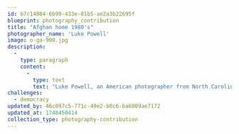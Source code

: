 ```yaml
---
id: b7c14884-6b99-433e-81b5-ae2a3b22695f
blueprint: photography_contribution
title: "Afghan home 1980's"
photographer_name: 'Luke Powell'
image: o-ga-900.jpg
description:
  -
    type: paragraph
    content:
      -
        type: text
        text: "Luke Powell, an American photographer from North Carolina, spent six years photographing in the Fertile Crescent  --  birthplace of agriculture and domestication  --  from the late 1970's to the early 1980's, creating his famous Afghan Folio. Luke was a master of the golden mean and also one of the few photographers who made dye-transfer prints. He exhibited widely across the planet. "
challenges:
  - democracy
updated_by: 46c097c5-771c-49e2-b8c6-ba6009ae7172
updated_at: 1748450414
collection_type: photography-contribution
---
```

